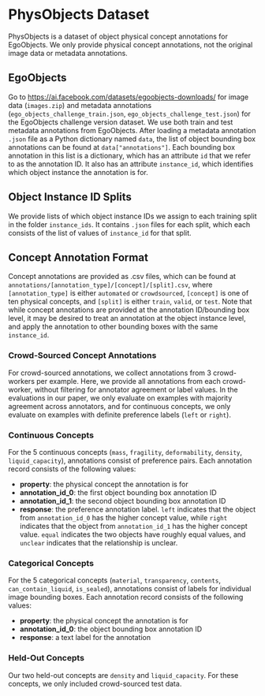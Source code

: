  PhysObjects Dataset
===================
PhysObjects is a dataset of object physical concept annotations for EgoObjects. We only provide physical concept annotations, not the original image data or metadata annotations.

## EgoObjects ##
Go to https://ai.facebook.com/datasets/egoobjects-downloads/ for image data (`images.zip`) and metadata annotations (`ego_objects_challenge_train.json`, `ego_objects_challenge_test.json`) for the EgoObjects challenge version dataset. We use both train and test metadata annotations from EgoObjects. After loading a metadata annotation `.json` file as a Python dictionary named `data`, the list of object bounding box annotations can be found at `data["annotations"]`. Each bounding box annotation in this list is a dictionary, which has an attribute `id` that we refer to as the annotation ID. It also has an attribute `instance_id`, which identifies which object instance the annotation is for.

## Object Instance ID Splits ##
We provide lists of which object instance IDs we assign to each training split in the folder `instance_ids`. It contains `.json` files for each split, which each consists of the list of values of `instance_id` for that split.

## Concept Annotation Format ##
Concept annotations are provided as .csv files, which can be found at `annotations/[annotation_type]/[concept]/[split].csv`, where `[annotation_type]` is either `automated` or `crowdsourced`, `[concept]` is one of ten physical concepts, and `[split]` is either `train`, `valid`, or `test`. Note that while concept annotations are provided at the annotation ID/bounding box level, it may be desired to treat an annotation at the object instance level, and apply the annotation to other bounding boxes with the same `instance_id`.

### Crowd-Sourced Concept Annotations ###
For crowd-sourced annotations, we collect annotations from 3 crowd-workers per example. Here, we provide all annotations from each crowd-worker, without filtering for annotator agreement or label values. In the evaluations in our paper, we only evaluate on examples with majority agreement across annotators, and for continuous concepts, we only evaluate on examples with definite preference labels (`left` or `right`).

### Continuous Concepts ###
For the 5 continuous concepts (`mass`, `fragility`, `deformability`, `density`, `liquid_capacity`), annotations consist of preference pairs. Each annotation record consists of the following values:
- **property**: the physical concept the annotation is for
- **annotation_id_0**: the first object bounding box annotation ID
- **annotation_id_1**: the second object bounding box annotation ID
- **response**: the preference annotation label. `left` indicates that the object from `annotation_id_0` has the higher concept value, while `right` indicates that the object from `annotation_id_1` has the higher concept value. `equal` indicates the two objects have roughly equal values, and `unclear` indicates that the relationship is unclear.

### Categorical Concepts ###
For the 5 categorical concepts (`material`, `transparency`, `contents`, `can_contain_liquid`, `is_sealed`), annotations consist of labels for individual image bounding boxes. Each annotation record consists of the following values:
- **property**: the physical concept the annotation is for
- **annotation_id_0**: the object bounding box annotation ID
- **response**: a text label for the annotation

### Held-Out Concepts ###
Our two held-out concepts are `density` and `liquid_capacity`. For these concepts, we only included crowd-sourced test data.
